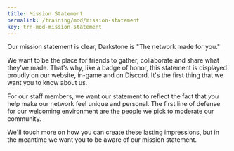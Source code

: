 ```yaml
---
title: Mission Statement
permalink: /training/mod/mission-statement
key: trn-mod-mission-statement
---
```


Our mission statement is clear, Darkstone is "The network made for you."

We want to be the place for friends to gather, collaborate and share what they've made. That's why, like a badge of honor, this statement is displayed proudly on our website, in-game and on Discord. It's the first thing that we want you to know about us.

For our staff members, we want our statement to reflect the fact that *you* help make our network feel unique and personal. The first line of defense for our welcoming environment are the people we pick to moderate our community.

We'll touch more on how you can create these lasting impressions, but in the meantime we want you to be aware of our mission statement.
